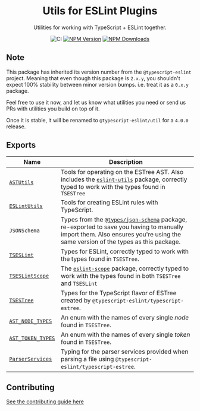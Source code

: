 <h1 align="center">Utils for ESLint Plugins</h1>

<p align="center">Utilities for working with TypeScript + ESLint together.</p>

<p align="center">
    <img src="https://github.com/typescript-eslint/typescript-eslint/workflows/CI/badge.svg" alt="CI" />
    <a href="https://www.npmjs.com/package/@typescript-eslint/eslint-plugin"><img src="https://img.shields.io/npm/v/@typescript-eslint/eslint-plugin.svg?style=flat-square" alt="NPM Version" /></a>
    <a href="https://www.npmjs.com/package/@typescript-eslint/eslint-plugin"><img src="https://img.shields.io/npm/dm/@typescript-eslint/eslint-plugin.svg?style=flat-square" alt="NPM Downloads" /></a>
</p>

## Note

This package has inherited its version number from the `@typescript-eslint` project.
Meaning that even though this package is `2.x.y`, you shouldn't expect 100% stability between minor version bumps.
i.e. treat it as a `0.x.y` package.

Feel free to use it now, and let us know what utilities you need or send us PRs with utilities you build on top of it.

Once it is stable, it will be renamed to `@typescript-eslint/util` for a `4.0.0` release.

## Exports

| Name                                                           | Description                                                                                                                                                                                                                       |
| -------------------------------------------------------------- | --------------------------------------------------------------------------------------------------------------------------------------------------------------------------------------------------------------------------------- |
| [`ASTUtils`](./src/ast-utils)                                  | Tools for operating on the ESTree AST. Also includes the [`eslint-utils`](https://www.npmjs.com/package/eslint-utils) package, correctly typed to work with the types found in `TSESTree`                                         |
| [`ESLintUtils`](./src/eslint-utils)                            | Tools for creating ESLint rules with TypeScript.                                                                                                                                                                                  |
| `JSONSchema`                                                   | Types from the [`@types/json-schema`](https://www.npmjs.com/package/@types/json-schema) package, re-exported to save you having to manually import them. Also ensures you're using the same version of the types as this package. |
| [`TSESLint`](./src/ts-eslint)                                  | Types for ESLint, correctly typed to work with the types found in `TSESTree`.                                                                                                                                                     |
| [`TSESLintScope`](./src/ts-eslint-scope)                       | The [`eslint-scope`](https://www.npmjs.com/package/eslint-scope) package, correctly typed to work with the types found in both `TSESTree` and `TSESLint`                                                                          |
| [`TSESTree`](../types/src/ts-estree.ts)                        | Types for the TypeScript flavor of ESTree created by `@typescript-eslint/typescript-estree`.                                                                                                                                      |
| [`AST_NODE_TYPES`](../types/src/ast-node-types.ts)             | An enum with the names of every single _node_ found in `TSESTree`.                                                                                                                                                                |
| [`AST_TOKEN_TYPES`](../types/src/ast-token-types.ts)           | An enum with the names of every single _token_ found in `TSESTree`.                                                                                                                                                               |
| [`ParserServices`](../typescript-estree/src/parser-options.ts) | Typing for the parser services provided when parsing a file using `@typescript-eslint/typescript-estree`.                                                                                                                         |

## Contributing

[See the contributing guide here](../../CONTRIBUTING.md)
